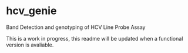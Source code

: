 # hcv_genie
Band Detection and genotyping of HCV Line Probe Assay

This is a work in progress, this readme will be updated when a functional version is avaliable.
